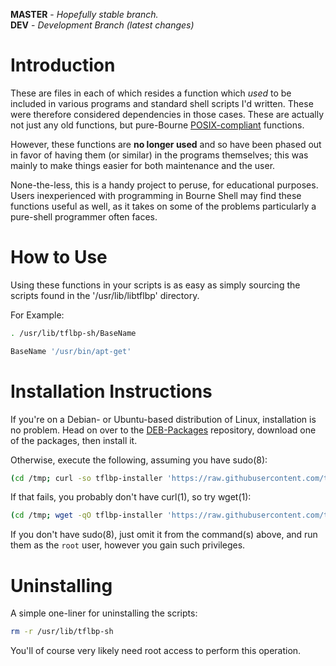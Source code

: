 **MASTER** - _Hopefully stable branch._\
**DEV** - _Development Branch (latest changes)_

# Introduction

These are files in each of which resides a function which _used_ to be included in various programs and standard shell scripts I'd written. These were therefore considered dependencies in those cases. These are actually not just any old functions, but pure-Bourne [POSIX-compliant](https://en.wikipedia.org/wiki/POSIX) functions.

However, these functions are **no longer used** and so have been phased out in favor of having them (or similar) in the programs themselves; this was mainly to make things easier for both maintenance and the user.

None-the-less, this is a handy project to peruse, for educational purposes. Users inexperienced with programming in Bourne Shell may find these functions useful as well, as it takes on some of the problems particularly a pure-shell programmer often faces.

# How to Use

Using these functions in your scripts is as easy as simply sourcing the scripts found in the '/usr/lib/libtflbp' directory.

For Example:

```sh
. /usr/lib/tflbp-sh/BaseName

BaseName '/usr/bin/apt-get'
```

# Installation Instructions

If you're on a Debian- or Ubuntu-based distribution of Linux, installation is no problem. Head on over to the [DEB-Packages](https://github.com/terminalforlife/DEB-Packages) repository, download one of the packages, then install it.

Otherwise, execute the following, assuming you have sudo(8):

```sh
(cd /tmp; curl -so tflbp-installer 'https://raw.githubusercontent.com/terminalforlife/Extra/master/source/libtflbp-sh/source/tflbp-installer' && sudo \sh tflbp-installer; rm tflbp-installer)
```

If that fails, you probably don't have curl(1), so try wget(1):

```sh
(cd /tmp; wget -qO tflbp-installer 'https://raw.githubusercontent.com/terminalforlife/Extra/master/source/libtflbp-sh/source/tflbp-installer' && sudo \sh tflbp-installer; rm tflbp-installer)
```

If you don't have sudo(8), just omit it from the command(s) above, and run them as the `root` user, however you gain such privileges.

# Uninstalling

A simple one-liner for uninstalling the scripts:

```sh
rm -r /usr/lib/tflbp-sh
```

You'll of course very likely need root access to perform this operation.
